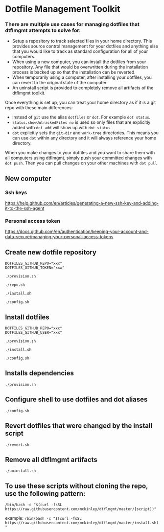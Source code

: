 # Dotfile Management Toolkit

### There are multiple use cases for managing dotfiles that dtflmgmt attempts to solve for:
- Setup a repository to track selected files in your home directory. This provides source control management for your dotfiles and anything else that you would like to track as standard configuration for all of your computers.
- When using a new computer, you can install the dotfiles from your repository. Any file that would be overwritten during the installation process is backed up so that the installation can be reverted.
- When temporarily using a computer, after installing your dotfiles, you can revert to the original state of the computer.
- An uninstall script is provided to completely remove all artifacts of the dtflmgmt toolkit.

Once everything is set up, you can treat your home directory as if it is a git repo with these main differences:
- instead of `git` use the alias `dotfiles` or `dot`. For example `dot status`.
- `status.showUntrackedFiles no` is used so only files that are explicitly added with `dot add` will show up with `dot status`
- `dot` explicitly sets the `git-dir` and `work-tree` directories. This means you can use `dot` within any directory and it will always reference your home directory.

When you make changes to your dotfiles and you want to share them with all computers using dtflmgmt, simply push your committed changes with `dot push`. Then you can pull changes on your other machines with `dot pull`

## New computer

### Ssh keys
https://help.github.com/en/articles/generating-a-new-ssh-key-and-adding-it-to-the-ssh-agent

### Personal access token
https://docs.github.com/en/authentication/keeping-your-account-and-data-secure/managing-your-personal-access-tokens

## Create new dotfile repository

```
DOTFILES_GITHUB_REPO="xxx"
DOTFILES_GITHUB_TOKEN="xxx"
```

`./provision.sh`

`./repo.sh`

`./install.sh`

`./config.sh`

## Install dotfiles

```
DOTFILES_GITHUB_REPO="xxx"
DOTFILES_GITHUB_USER="xxx"
```

`./provision.sh`

`./install.sh`

`./config.sh`

## Installs dependencies

`./provision.sh`

## Configure shell to use dotfiles and dot aliases

`./config.sh`

## Revert dotfiles that were changed by the install script

`./revert.sh`

## Remove all dtflmgmt artifacts

`./uninstall.sh`

## To use these scripts without cloning the repo, use the following pattern:

`/bin/bash -c "$(curl -fsSL https://raw.githubusercontent.com/mckinley/dtflmgmt/master/[script])"`

example:
`/bin/bash -c "$(curl -fsSL https://raw.githubusercontent.com/mckinley/dtflmgmt/master/install.sh)"`
